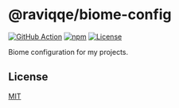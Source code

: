# @raviqqe/biome-config

[![GitHub Action](https://img.shields.io/github/actions/workflow/status/raviqqe/biome-config/test.yaml?branch=main&style=flat-square)](https://github.com/raviqqe/biome-config/actions)
[![npm](https://img.shields.io/npm/v/@raviqqe/biome-config?style=flat-square)](https://www.npmjs.com/package/@raviqqe/biome-config)
[![License](https://img.shields.io/github/license/raviqqe/biome-config.svg?style=flat-square)](LICENSE)

Biome configuration for my projects.

## License

[MIT](LICENSE)
